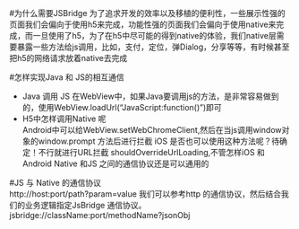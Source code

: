 #为什么需要JSBridge
为了追求开发的效率以及移植的便利性，一些展示性强的页面我们会偏向于使用h5来完成，功能性强的页面我们会偏向于使用native来完成，而一旦使用了h5，为了在h5中尽可能的得到native的体验，我们native层需要暴露一些方法给js调用，比如，支付，定位，弹Dialog，分享等等，有时候甚至把h5的网络请求放着native去完成  

#怎样实现Java 和 JS的相互通信  
- Java 调用 JS 
在WebView中，如果Java要调用js的方法，是非常容易做到的，使用WebView.loadUrl(“JavaScript:function()”)即可
- H5中怎样调用Native 呢   
Android中可以给WebView.setWebChromeClient,然后在当js调用window对象的window.prompt 方法后进行拦截
iOS 是否也可以使用这种方法呢？待确定！不行就进行URL拦截 shouldOverrideUrlLoading,不管怎样iOS 和Android 
Native 和JS 之间的通信协议还是可以通用的

#JS 与 Native 的通信协议    
http://host:port/path?param=value  我们可以参考http 的通信协议，然后结合我们的业务逻辑指定JsBridge 通信协议。
jsbridge://className:port/methodName?jsonObj
